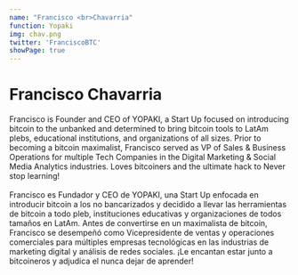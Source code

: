 ```yaml
---
name: "Francisco <br>Chavarria"
function: Yopaki
img: chav.png
twitter: 'FranciscoBTC'
showPage: true
---
```


# Francisco Chavarria
 
Francisco is Founder and CEO of YOPAKI, a Start Up focused on introducing bitcoin to the unbanked and determined to bring bitcoin tools to LatAm plebs, educational institutions, and organizations of all sizes. Prior to becoming a bitcoin maximalist, Francisco served as VP of Sales & Business Operations for multiple Tech Companies in the Digital Marketing & Social Media Analytics industries. Loves bitcoiners and the ultimate hack to Never stop learning! 
<br><br>
Francisco es Fundador y CEO de YOPAKI, una Start Up enfocada en introducir bitcoin a los no bancarizados y decidido a llevar las herramientas de bitcoin a todo pleb, instituciones educativas y organizaciones de todos tamaños en LatAm. Antes de convertirse en un maximalista de bitcoin, Francisco se desempeñó como Vicepresidente de ventas y operaciones comerciales para múltiples empresas tecnológicas en las industrias de marketing digital y análisis de redes sociales. ¡Le encantan estar junto a bitcoineros y adjudica el nunca dejar de aprender!
<br><br>






